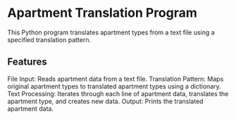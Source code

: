 # Apartment Translation Program

This Python program translates apartment types from a text file using a specified translation pattern.

## Features

File Input: Reads apartment data from a text file.
Translation Pattern: Maps original apartment types to translated apartment types using a dictionary.
Text Processing: Iterates through each line of apartment data, translates the apartment type, and creates new data.
Output: Prints the translated apartment data.


